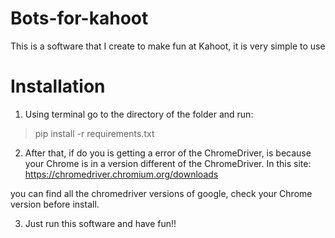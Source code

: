 # Bots-for-kahoot
This is a software that I create to make fun at Kahoot, it is very simple to use


# Installation 

1. Using terminal go to the directory of the folder and run:

> pip install -r requirements.txt


2. After that, if do you is getting a error of the ChromeDriver, is because your Chrome is in a version different of the ChromeDriver.
In this site:  https://chromedriver.chromium.org/downloads

you can find all the chromedriver versions of google, check your Chrome version before install.



3. Just run this software and have fun!!
